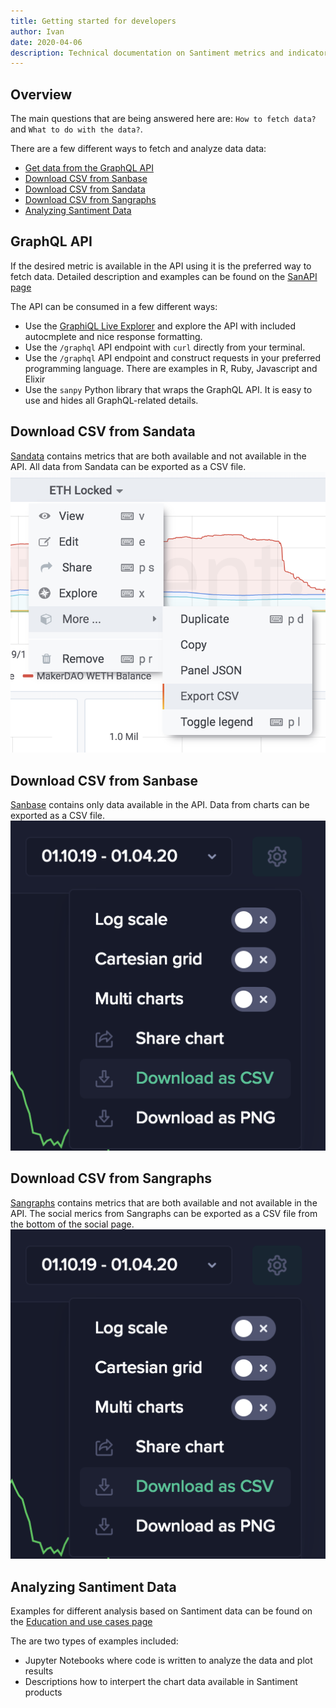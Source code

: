 ```yaml
---
title: Getting started for developers
author: Ivan
date: 2020-04-06
description: Technical documentation on Santiment metrics and indicators. Understand the calculations, logic and algorithms behind our metrics - many of them custom-built by the Santiment Team.
---
```


## Overview

The main questions that are being answered here are: `How to fetch data?` and `What to do with the data?`.

There are a few different ways to fetch and analyze data data:

- [Get data from the GraphQL API](#graphql-api)
- [Download CSV from Sanbase](#download-csv-from-sanbase)
- [Download CSV from Sandata](#download-csv-from-sandata)
- [Download CSV from Sangraphs](#download-csv-from-sangraphs)
- [Analyzing Santiment Data](#analyzing-santiment-data)

## GraphQL API

If the desired metric is available in the API using it is the preferred way to fetch data.
Detailed description and examples can be found on the [SanAPI page](/sanapi)

The API can be consumed in a few different ways:

- Use the [GraphiQL Live Explorer](https://api.santiment.net/graphiql) and explore the API with included autocmplete and nice response formatting.
- Use the `/graphql` API endpoint with `curl` directly from your terminal.
- Use the `/graphql` API endpoint and construct requests in your preferred programming language. There are examples in R, Ruby, Javascript and Elixir
- Use the `sanpy` Python library that wraps the GraphQL API. It is easy to use and hides all GraphQL-related details.

## Download CSV from Sandata

[Sandata](/sandata) contains metrics that are both available and not available in the API. All data from Sandata can be exported as a CSV file.
![sandata-csv-export](sandata-csv-export.png)

## Download CSV from Sanbase

[Sanbase](/sanbase) contains only data available in the API. Data from charts can be exported as a CSV file.
![sanbase-csv-export](sanbase-csv-export.png)

## Download CSV from Sangraphs

[Sangraphs](https://graphs.santiment.net) contains metrics that are both available and not available in the API. The social merics from Sangraphs can be exported as a CSV file from the bottom of the social page.
![sangraphs-csv-export](sanbase-csv-export.png)

## Analyzing Santiment Data

Examples for different analysis based on Santiment data can be found on the [Education and use cases page](/education-and-use-cases)

The are two types of examples included:

- Jupyter Notebooks where code is written to analyze the data and plot results
- Descriptions how to interpert the chart data available in Santiment products
